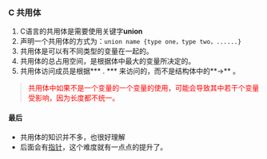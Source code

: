### C 共用体

1. C语言的共用体是需要使用关键字**union**
2. 声明一个共用体的方式为：`union name {type one，type two，......}`
3. 共用体是可以有不同类型的变量在一起的。
4. 共用体的总占用空间，是根据体中最大的变量所决定的。
5. 共用体访问成员是根据*** . *** 来访问的，而不是结构体中的**->** 。

> <font color=red>共用体中如果不是一个变量的一个变量的使用，可能会导致其中若干个变量受影响，因为长度都不统一。</font>

#### 最后
* 共用体的知识并不多，也很好理解
* 后面会有[指针](C_point)，这个难度就有一点点的提升了。

